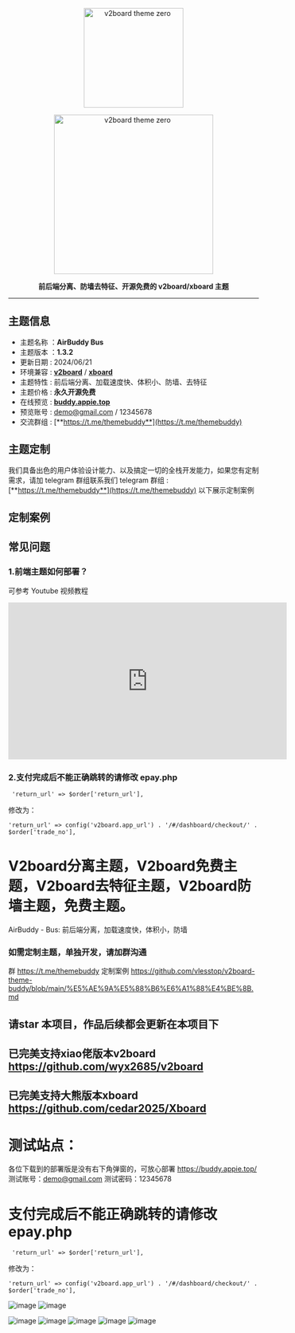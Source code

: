 <p align="center"><img src="https://github.com/vlesstop/v2board-theme-buddy/blob/main/AirBuddy.png?raw=true" alt="v2board theme zero" width="200" /></p>
<p align="center"><img src="https://raw.githubusercontent.com/vlesstop/v2board-theme-buddy/main/AirBuddy%20-%20Bus.png?raw=true" alt="v2board theme zero" width="320" /></p>
<p align="center"><b>前后端分离、防墙去特征、开源免费的 v2board/xboard 主题</b></p>


------------------------------

## 主题信息

*   主题名称 ：**AirBuddy Bus**
*   主题版本 ：**1.3.2**
*   更新日期 : 2024/06/21
*   环境兼容 : [**v2board**](https://github.com/wyx2685/v2board) / [**xboard**](https://github.com/cedar2025/Xboard)
*   主题特性 : 前后端分离、加载速度快、体积小、防墙、去特征
*   主题价格 : **永久开源免费**
*   在线预览 : [**buddy.appie.top**](https://buddy.appie.top/)
*   预览账号 : demo@gmail.com / 12345678
*   交流群组 : [**https://t.me/themebuddy**](https://t.me/themebuddy)


## 主题定制

我们具备出色的用户体验设计能力、以及搞定一切的全栈开发能力，如果您有定制需求，请加 telegram 群组联系我们
telegram 群组 : [**https://t.me/themebuddy**](https://t.me/themebuddy)
以下展示定制案例

## 定制案例



## 常见问题

### 1.前端主题如何部署？
可参考 Youtube 视频教程

<iframe width="560" height="315" src="https://www.youtube.com/embed/aWl9YJMTFsM?si=Jt1TnDVOO2h2gCjL" title="YouTube video player" frameborder="0" allow="accelerometer; autoplay; clipboard-write; encrypted-media; gyroscope; picture-in-picture; web-share" referrerpolicy="strict-origin-when-cross-origin" allowfullscreen></iframe>

### 2.支付完成后不能正确跳转的请修改 epay.php
```
 'return_url' => $order['return_url'], 
```
修改为：
```
'return_url' => config('v2board.app_url') . '/#/dashboard/checkout/' . $order['trade_no'], 
```




# V2board分离主题，V2board免费主题，V2board去特征主题，V2board防墙主题，免费主题。
AirBuddy - Bus: 前后端分离，加载速度快，体积小，防墙
### 如需定制主题，单独开发，请加群沟通
群 https://t.me/themebuddy
定制案例 https://github.com/vlesstop/v2board-theme-buddy/blob/main/%E5%AE%9A%E5%88%B6%E6%A1%88%E4%BE%8B.md

## 请star 本项目，作品后续都会更新在本项目下
## 已完美支持xiao佬版本v2board    https://github.com/wyx2685/v2board
## 已完美支持大熊版本xboard       https://github.com/cedar2025/Xboard
# 测试站点：
各位下载到的部署版是没有右下角弹窗的，可放心部署
https://buddy.appie.top/
测试账号：demo@gmail.com
测试密码：12345678
# 支付完成后不能正确跳转的请修改epay.php
```
 'return_url' => $order['return_url'], 
```
修改为：
```
'return_url' => config('v2board.app_url') . '/#/dashboard/checkout/' . $order['trade_no'], 
```
![image](https://github.com/vlesstop/v2board-theme-buddy/assets/48223192/c5235ab6-bf70-4ed4-a5b3-762f7e4ce15e)
![image](https://github.com/vlesstop/v2board-theme-buddy/assets/48223192/1f5f3147-1e9e-4c9f-8df8-c17a885b0faa)

![image](https://github.com/vlesstop/v2board_theme_buddy/assets/48223192/41ad78c3-f0a9-40ed-b914-7382f4acafa3)
![image](https://github.com/vlesstop/v2board_theme_buddy/assets/48223192/81b34400-9fc8-4517-bddb-77d5ee59f738)
![image](https://github.com/vlesstop/v2board_theme_buddy/assets/48223192/58c4f0bd-ac14-4b3a-b267-20f7488b4e69)
![image](https://github.com/vlesstop/v2board_theme_buddy/assets/48223192/a19ca42e-49b2-4217-91d4-a01080f6cb5b)
![image](https://github.com/vlesstop/v2board_theme_buddy/assets/48223192/b2e2917c-990d-47c1-8265-e7570f481534)
